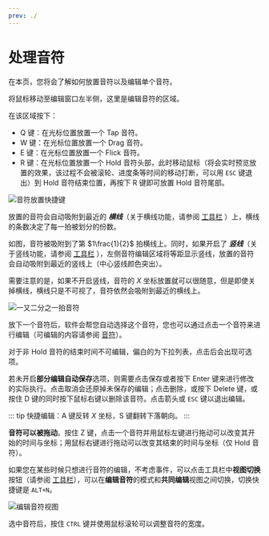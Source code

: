 ```yaml
---
prev: ./
---
```

# 处理音符

在本页，您将会了解如何放置音符以及编辑单个音符。

将鼠标移动至编辑窗口左半侧，这里是编辑音符的区域。

在该区域按下：

- Q 键：在光标位置放置一个 Tap 音符。
- W 键：在光标位置放置一个 Drag 音符。
- E 键：在光标位置放置一个 Flick 音符。
- R 键：在光标位置放置一个 Hold 音符头部，此时移动鼠标（将会实时预览放置的效果，该过程不会被滚轮、进度条等时间的移动打断，可以用 `ESC` 键退出）到 Hold 音符结束位置，再按下 R 键即可放置 Hold 音符尾部。

![音符放置快捷键](/assets/imgs/contents/音符放置快捷键.avif)

放置的音符会自动吸附到最近的 ***横线***（关于横线功能，请参阅 [工具栏](../UI/tools-bar.md) ）上，横线的条数决定了每一拍被划分的份数。

如图，音符被吸附到了第 $1\frac{1}{2}$ 拍横线上。同时，如果开启了 ***竖线***（关于竖线功能，请参阅 [工具栏](../UI/tools-bar.md) ），左侧音符编辑区域将等距显示竖线，放置的音符会自动吸附到最近的竖线上（中心竖线颜色突出）。

需要注意的是，如果不开启竖线，音符的 $X$ 坐标放置就可以很随意，但是即使关掉横线，横线只是不可视了，音符依然会吸附到最近的横线上。

![一又二分之一拍音符](/assets/imgs/contents/一又二分之一拍音符.avif)

放下一个音符后，软件会帮您自动选择这个音符，您也可以通过点击一个音符来进行编辑（可编辑的内容请参阅 [音符](../inside-chart/note.md)）。

对于非 Hold 音符的结束时间不可编辑，偏白的为下拉列表，点击后会出现可选项。

若未开启**部分编辑自动保存**选项，则需要点击保存或者按下 Enter 键来进行修改的实际执行。点击取消会还原掉未保存的编辑；点击删除，或按下 Delete 键，或按住 D 键的同时按下鼠标右键以删除该音符。点击箭头或 `ESC` 键以退出编辑。

::: tip
快捷编辑：A 键反转 $X$ 坐标，S 键翻转下落朝向。
:::

**音符可以被拖动**。按住 Z 键，点击一个音符并用鼠标左键进行拖动可以改变其开始的时间与坐标；用鼠标右键进行拖动可以改变其结束的时间与坐标（仅 Hold 音符）。

如果您在某些时候只想进行音符的编辑，不考虑事件，可以点击工具栏中**视图切换**按钮（请参阅 [工具栏](../UI/tools-bar.md)），可以在**编辑音符**的模式和**共同编辑**视图之间切换，切换快捷键是 `ALT+N`。

![编辑音符视图](/assets/imgs/contents/编辑音符视图.avif)

选中音符后，按住 `CTRL` 键并使用鼠标滚轮可以调整音符的宽度。
